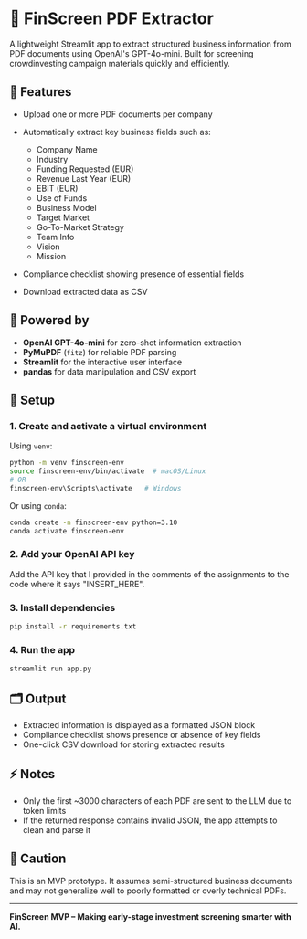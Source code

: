 # 📄 FinScreen PDF Extractor

A lightweight Streamlit app to extract structured business information from PDF documents using OpenAI's GPT-4o-mini. Built for screening crowdinvesting campaign materials quickly and efficiently.

## 🚀 Features

* Upload one or more PDF documents per company
* Automatically extract key business fields such as:

  * Company Name
  * Industry
  * Funding Requested (EUR)
  * Revenue Last Year (EUR)
  * EBIT (EUR)
  * Use of Funds
  * Business Model
  * Target Market
  * Go-To-Market Strategy
  * Team Info
  * Vision
  * Mission
* Compliance checklist showing presence of essential fields
* Download extracted data as CSV

## 🧠 Powered by

* **OpenAI GPT-4o-mini** for zero-shot information extraction
* **PyMuPDF** (`fitz`) for reliable PDF parsing
* **Streamlit** for the interactive user interface
* **pandas** for data manipulation and CSV export

## 🔑 Setup

### 1. Create and activate a virtual environment

Using `venv`:

```bash
python -m venv finscreen-env
source finscreen-env/bin/activate  # macOS/Linux
# OR
finscreen-env\Scripts\activate   # Windows
```

Or using `conda`:

```bash
conda create -n finscreen-env python=3.10
conda activate finscreen-env
```

### 2. Add your OpenAI API key

Add the API key that I provided in the comments of the assignments to the code where it says "INSERT_HERE".


### 3. Install dependencies

```bash
pip install -r requirements.txt
```

### 4. Run the app

```bash
streamlit run app.py
```

## 🗂️ Output

* Extracted information is displayed as a formatted JSON block
* Compliance checklist shows presence or absence of key fields
* One-click CSV download for storing extracted results

## ⚡ Notes

* Only the first \~3000 characters of each PDF are sent to the LLM due to token limits
* If the returned response contains invalid JSON, the app attempts to clean and parse it

## 🚩 Caution

This is an MVP prototype. It assumes semi-structured business documents and may not generalize well to poorly formatted or overly technical PDFs.

---

**FinScreen MVP – Making early-stage investment screening smarter with AI.**
